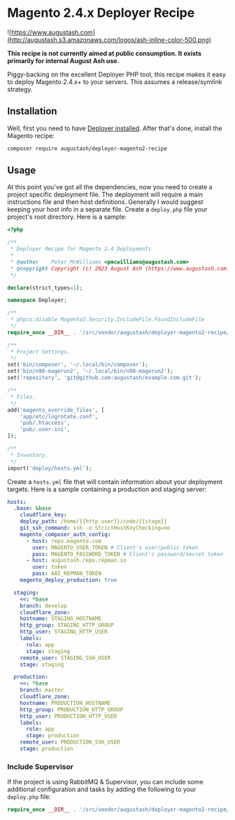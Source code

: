 # Magento 2.4.x Deployer Recipe

![https://www.augustash.com](http://augustash.s3.amazonaws.com/logos/ash-inline-color-500.png)

**This recipe is not currently aimed at public consumption. It exists primarily for internal August Ash use.**

Piggy-backing on the excellent Deployer PHP tool, this recipe makes it easy to deploy Magento 2.4.x+ to your servers. This assumes a release/symlink strategy.

## Installation

Well, first you need to have [Deployer installed](https://deployer.org/docs/installation.html). After that's done, install the Magento recipe:

```bash
composer require augustash/deployer-magento2-recipe
```

## Usage

At this point you've got all the dependencies, now you need to create a project specific deployment file. The deployment will require a main instructions file and then host definitions. Generally I would suggest keeping your host info in a separate file. Create a `deploy.php` file your project's root directory. Here is a sample:

```php
<?php

/**
 * Deployer Recipe for Magento 2.4 Deployments
 *
 * @author    Peter McWilliams <pmcwilliams@augustash.com>
 * @copyright Copyright (c) 2023 August Ash (https://www.augustash.com)
 */

declare(strict_types=1);

namespace Deployer;

/**
 * phpcs:disable Magento2.Security.IncludeFile.FoundIncludeFile
 */
require_once __DIR__ . '/src/vendor/augustash/deployer-magento2-recipe/recipe/magento-2.php';

/**
 * Project Settings.
 */
set('bin/composer', '~/.local/bin/composer');
set('bin/n98-magerun2', '~/.local/bin/n98-magerun2');
set('repository', 'git@github.com:augustash/example.com.git');

/**
 * Files.
 */
add('magento_override_files', [
    'app/etc/logrotate.conf',
    'pub/.htaccess',
    'pub/.user.ini',
]);

/**
 * Inventory.
 */
import('deploy/hosts.yml');
```

Create a `hosts.yml` file that will contain information about your deployment targets. Here is a sample containing a production and staging server:

```yaml
hosts:
  .base: &base
    cloudflare_key:
    deploy_path: /home/{{http_user}}/code/{{stage}}
    git_ssh_command: ssh -o StrictHostKeyChecking=no
    magento_composer_auth_config:
      - host: repo.magento.com
        user: MAGENTO_USER_TOKEN # Client's user/public token
        pass: MAGENTO_PASSWORD_TOKEN # Client's password/secret token
      - host: augustash.repo.repman.io
        user: token
        pass: AAI_REPMAN_TOKEN
    magento_deploy_production: true

  staging:
    <<: *base
    branch: develop
    cloudflare_zone:
    hostname: STAGING_HOSTNAME
    http_group: STAGING_HTTP_GROUP
    http_user: STAGING_HTTP_USER
    labels:
      role: app
      stage: staging
    remote_user: STAGING_SSH_USER
    stage: staging

  production:
    <<: *base
    branch: master
    cloudflare_zone:
    hostname: PRODUCTION_HOSTNAME
    http_group: PRODUCTION_HTTP_GROUP
    http_user: PRODUCTION_HTTP_USER
    labels:
      role: app
      stage: production
    remote_user: PRODUCTION_SSH_USER
    stage: production
```

### Include Supervisor

If the project is using RabbitMQ & Supervisor, you can include some additional configuration and tasks by adding the following to your `deploy.php` file:

```php
require_once __DIR__ . '/src/vendor/augustash/deployer-magento2-recipe/recipe/magento-supervisor.php';
```

